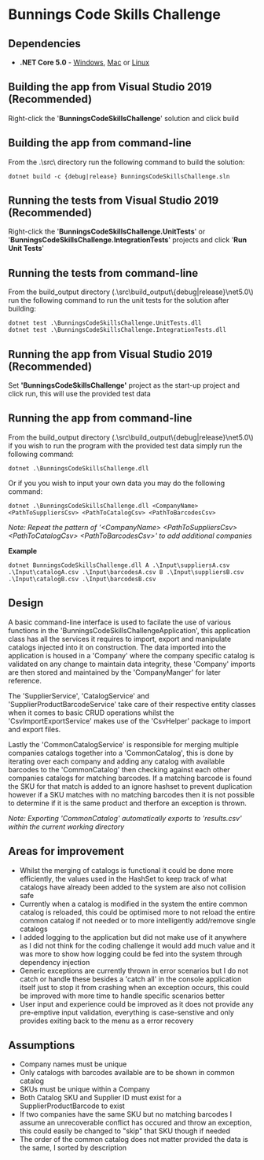 # Bunnings Code Skills Challenge
## Dependencies
* **.NET Core 5.0** - [Windows](https://dotnet.microsoft.com/download/dotnet/thank-you/sdk-5.0.103-windows-x64-installer), [Mac](https://dotnet.microsoft.com/download/dotnet/thank-you/sdk-5.0.103-macos-x64-installer) or [Linux](https://docs.microsoft.com/en-us/dotnet/core/install/linux)

## Building the app from Visual Studio 2019 (Recommended)
Right-click the '**BunningsCodeSkillsChallenge**' solution and click build

## Building the app from command-line
From the .\src\ directory run the following command to build the solution:
    
    dotnet build -c {debug|release} BunningsCodeSkillsChallenge.sln

## Running the tests from Visual Studio 2019 (Recommended)
Right-click the '**BunningsCodeSkillsChallenge.UnitTests**' or '**BunningsCodeSkillsChallenge.IntegrationTests**' projects and click '**Run Unit Tests**'

## Running the tests from command-line
From the build_output directory (.\src\build_output\\{debug|release}\net5.0\\) run the following command to run the unit tests for the solution after building:
    
    dotnet test .\BunningsCodeSkillsChallenge.UnitTests.dll
    dotnet test .\BunningsCodeSkillsChallenge.IntegrationTests.dll

## Running the app from Visual Studio 2019 (Recommended)
Set **'BunningsCodeSkillsChallenge'** project as the start-up project and click run, this will use the provided test data

## Running the app from command-line
From the build_output directory (.\src\build_output\\{debug|release}\net5.0\\) if you wish to run the program with the provided test data simply run the following command:

    dotnet .\BunningsCodeSkillsChallenge.dll

Or if you you wish to input your own data you may do the following command:

    dotnet .\BunningsCodeSkillsChallenge.dll <CompanyName> <PathToSuppliersCsv> <PathToCatalogCsv> <PathToBarcodesCsv>

*Note: Repeat the pattern of '\<CompanyName> \<PathToSuppliersCsv> \<PathToCatalogCsv> \<PathToBarcodesCsv>' to add additional companies*

**Example**

    dotnet BunningsCodeSkillsChallenge.dll A .\Input\suppliersA.csv .\Input\catalogA.csv .\Input\barcodesA.csv B .\Input\suppliersB.csv .\Input\catalogB.csv .\Input\barcodesB.csv 

## Design
A basic command-line interface is used to facilate the use of various functions in the  'BunningsCodeSkillsChallengeApplication', this application class has all the services it requires to import, export and manipulate catalogs injected into it on construction. The data imported into the application is housed in a 'Company' where the company specific catalog is validated on any change to maintain data integrity, these 'Company' imports are then stored and maintained by the 'CompanyManger' for later reference.

The 'SupplierService', 'CatalogService' and 'SupplierProductBarcodeService' take care of their respective entity classes when it comes to basic CRUD operations whilst the 'CsvImportExportService' makes use of the 'CsvHelper' package to import and export files.

Lastly the 'CommonCatalogService' is responsible for merging multiple companies catalogs together into a 'CommonCatalog', this is done by iterating over each company and adding any catalog with available barcodes to the 'CommonCatalog' then checking against each other companies catalogs for matching barcodes. If a matching barcode is found the SKU for that match is added to an ignore hashset to prevent duplication however if a SKU matches with no matching barcodes then it is not possible to determine if it is the same product and therfore an exception is thrown. 

*Note: Exporting 'CommonCatalog' automatically exports to 'results.csv' within the current working directory*

## Areas for improvement
* Whilst the merging of catalogs is functional it could be done more efficiently, the values used in the HashSet to keep track of what catalogs have already been added to the system are also not collision safe
* Currently when a catalog is modified in the system the entire common catalog is reloaded, this could be optimised more to not reload the entire common catalog if not needed or to more intelligently add/remove single catalogs
* I added logging to the application but did not make use of it anywhere as I did not think for the coding challenge it would add much value and it was more to show how logging could be fed into the system through dependency injection
* Generic exceptions are currently thrown in error scenarios but I do not catch or handle these besides a 'catch all' in the console application itself just to stop it from crashing when an exception occurs, this could be improved with more time to handle specific scenarios better
* User input and experience could be improved as it does not provide any pre-emptive input validation, everything is case-senstive and only provides exiting back to the menu as a error recovery

## Assumptions
* Company names must be unique
* Only catalogs with barcodes available are to be shown in common catalog
* SKUs must be unique within a Company
* Both Catalog SKU and Supplier ID must exist for a SupplierProductBarcode to exist
* If two companies have the same SKU but no matching barcodes I assume an unrecoverable conflict has occured and throw an exception, this could easily be changed to "skip" that SKU though if needed
* The order of the common catalog does not matter provided the data is the same, I sorted by description